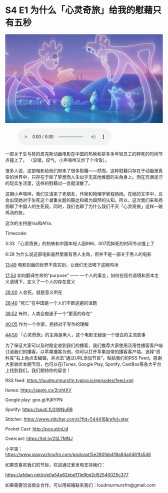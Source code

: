 # S4 E1 为什么「心灵奇旅」给我的慰藉只有五秒

![](./image.jpeg)

<figure>
    <figcaption></figcaption>
    <audio
        controls
        src="./audio.mp3">
            Your browser does not support the
            <code>audio</code> element.
    </audio>
</figure>

<p>一部关于生与死的皮克斯动画电影在中国的热映和拼多多年轻员工的猝死的时间节点撞上了。
（没错，叹气，小声喧哗又炒了个冷饭）。</p>
<p>很多人说，这部电影给他们带来了很多慰藉——然而，这种慰藉只存在于动画里真空的世界中，只存在于除了梦想而人生似乎无其他难题的主角身上。而在充满泥泞的现实生活里，这样的慰藉过一会就消散了。</p>
<p>这期小声喧哗，我们又请来了老朋友，作家和物理学家程扬扬。在她的文字中，总会出现她对于生死这个凝重主题的豁达和极为超然的认知。所以，这次我们来和扬扬聊了中国人的生死观。同时，我们也聊了为什么我们不买「心灵奇旅」这样一碗鸡汤的账。</p>
<p>这次的主持是Ina和Afra.</p>
<p>Timecode:</p>
<p>3:33 「心灵奇旅」的热映和中国年轻人因996、007而猝死的时间节点撞上了</p>
<p>6:28 为什么说这部电影虽然里面有黑人主角，但并不是一部关于黑人的电影</p>
<p><a href="https://loudmurmursfm.com/feed/audio.xml#t=13:49">13:49</a> 电影刻画的世界不真实到，让我们无法喝下这碗鸡汤</p>
<p><a href="https://loudmurmursfm.com/feed/audio.xml#t=17:54">17:54</a> 如何翻译生命的”purpose” —— 一个人的事业，如何在现代语境和资本主义语境下，定义了一个人的存在意义</p>
<p><a href="https://loudmurmursfm.com/feed/audio.xml#t=28:00">28:00</a> 人会死，就是意义所在</p>
<p><a href="https://loudmurmursfm.com/feed/audio.xml#t=28:40">28:40</a> “死亡”在中国是一个人们不断逃避的话题</p>
<p><a href="https://loudmurmursfm.com/feed/audio.xml#t=38:52">38:52</a> 有时，人类会痴迷于一个“更高的存在”</p>
<p><a href="https://loudmurmursfm.com/feed/audio.xml#t=40:05">40:05</a> 作为一个作家，扬扬对于写作的理解</p>
<p><a href="https://loudmurmursfm.com/feed/audio.xml#t=44:50">44:50</a> 「心灵奇旅」的主角是黑人，这个电影无疑是一个很白的主流故事</p>
<p>为了保证大家可以及时稳定收到我们的播客，我们推荐大家使用泛用性播客客户端订阅我们的播客。以苹果播客为例，你可以打开苹果自带的播客客户端，选择“资料库”右上角点击编辑，并点击“通过URL添加节目”，粘贴我们的RSS Feed。感谢大家收听本期节目，也可以在iTunes, Google Play, Spotify, CastBox等各大平台上找到我们。我们期待你的留言！</p>
<p>RSS feed: <a href="https://loudmurmursfm.typlog.io/episodes/feed.xml">https://loudmurmursfm.typlog.io/episodes/feed.xml</a></p>
<p>Itunes: <a href="https://apple.co/2rzhtXV">https://apple.co/2rzhtXV</a></p>
<p>Google play: goo.gl/KjRYPN</p>
<p>Spotify: <a href="https://spoti.fi/2IWNuRB">https://spoti.fi/2IWNuRB</a></p>
<p>Stitcher: <a href="https://www.stitcher.com/s?fid=544416&amp;refid=stpr">https://www.stitcher.com/s?fid=544416&amp;refid=stpr</a></p>
<p>Pocket Cast: <a href="http://pca.st/nLid">http://pca.st/nLid</a></p>
<p>Overcast: <a href="https://bit.ly/2SL7MNJ">https://bit.ly/2SL7MNJ</a></p>
<p>小宇宙：<a href="https://www.xiaoyuzhoufm.com/podcast/5e280fab418a84a0461fa548">https://www.xiaoyuzhoufm.com/podcast/5e280fab418a84a0461fa548</a></p>
<p>如果您喜欢我们的节目，欢迎通过爱发电支持我们：</p>
<p><a href="https://afdian.net/p/e0a54e82ebd111e9bd2d52540025c377">https://afdian.net/p/e0a54e82ebd111e9bd2d52540025c377</a></p>
<p>如果需要洽谈商业合作，可以用邮箱联系我们：loudmurmursfm@gmail.com</p>
